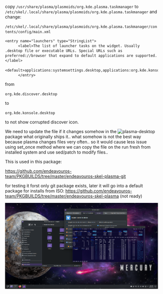 copy `/usr/share/plasma/plasmoids/org.kde.plasma.taskmanager` to
`/etc/skel/.local/share/plasma/plasmoids/org.kde.plasma.taskmanager`
and change:

`/etc/skel/.local/share/plasma/plasmoids/org.kde.plasma.taskmanager/contents/config/main.xml`

```
<entry name="launchers" type="StringList">
      <label>The list of launcher tasks on the widget. Usually .desktop file or executable URLs. Special URLs such as preferred://browser that expand to default applications are supported.</label>
      <default>applications:systemsettings.desktop,applications:org.kde.konsole.desktop,preferred://filemanager,preferred://browser</default>
      </entry>
```

from 

`org.kde.discover.desktop`

to

`org.kde.konsole.desktop`

to not show corrupted discover icon.

We need to update the file if it changes somehow in the ![plasma-desktop](https://archlinux.org/packages/extra/x86_64/plasma-desktop/) package what originally ships it.. what somehow is not the best way because plasma changes files very often.. so it would cause less issue using set_once method where we can copy the file on the run fresh from installed system and use sed/patch to modify files..

This is used in this package:

https://github.com/endeavouros-team/PKGBUILDS/tree/master/endeavouros-skel-plasma-git

for testing it forst only git package exists, later it will go into a default package for installs from ISO:
https://github.com/endeavouros-team/PKGBUILDS/tree/master/endeavouros-skel-plasma (not ready)


![eos-plasma](https://raw.githubusercontent.com/endeavouros-team/endeavouros-DE-fixes/main/plasma/plasma.png)
